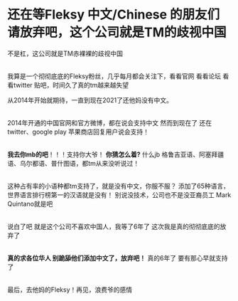 # 还在等Fleksy 中文/Chinese 的朋友们请放弃吧，这个公司就是TM的歧视中国


不是杠，这公司就是TM赤裸裸的歧视中国<br/><br/>

我算是一个彻彻底底的Fleksy粉丝，几乎每月都会关注下，看看官网 看看论坛 看看twitter 贴吧，时间久了真的tm越来越失望

从2014年开始就期待，一直到现在2021了还他妈没有中文。<br/><br/>

2014年开通的中国官网和官方微博，都在说会支持中文
然而到现在了 还在twitter、google play 苹果商店回复用户说会支持！<br/><br/>

**我去你mb的吧**！！！支持你大爷！
**你猜怎么着?** 什么jb 格鲁吉亚语、阿塞拜疆语、乌尔都语、普什图语，都tm从来没听说过！<br/><br/>

这种占有率的小语种都tm支持了，就是没有中文，你服不服？
添加了65种语言，世界语言排行榜第一的汉语就是没有！
别说没技术，公司也不是没亚裔员工  Mark Quintano就是吧<br/><br/>

说白了吧 就是这个公司不喜欢中国人，我等了6年了 这次我是真的彻彻底底的放弃了<br/><br/>

**真的求各位华人 别跪舔他们添加中文了，放弃吧！** 真的6年了 要有那心早就支持了<br/><br/>

最后，去他妈的Fleksy！再见，浪费爷的感情
